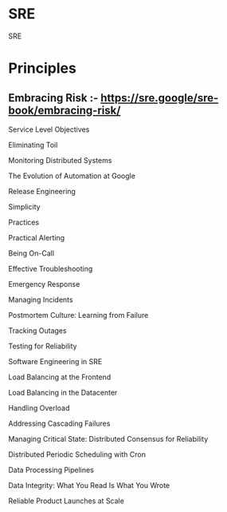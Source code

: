 # SRE
SRE

# Principles

## Embracing Risk :- https://sre.google/sre-book/embracing-risk/

Service Level Objectives

Eliminating Toil

Monitoring Distributed Systems

The Evolution of Automation at Google

Release Engineering

Simplicity

Practices

Practical Alerting

Being On-Call

Effective Troubleshooting

Emergency Response

Managing Incidents

Postmortem Culture: Learning from Failure

Tracking Outages

Testing for Reliability

Software Engineering in SRE

Load Balancing at the Frontend

Load Balancing in the Datacenter

Handling Overload

Addressing Cascading Failures

Managing Critical State: Distributed Consensus for Reliability

Distributed Periodic Scheduling with Cron

Data Processing Pipelines

Data Integrity: What You Read Is What You Wrote

Reliable Product Launches at Scale
